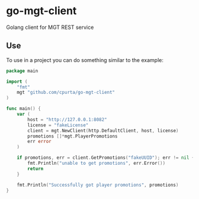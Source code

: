 # go-mgt-client

Golang client for MGT REST service

## Use

To use in a project you can do something similar to the example:

```go
package main

import (
    "fmt"
    mgt "github.com/cpurta/go-mgt-client"
)

func main() {
    var (
        host = "http://127.0.0.1:8082"
        license = "fakeLicense"
        client = mgt.NewClient(http.DefaultClient, host, license)
        promotions []*mgt.PlayerPromotions
        err error
    )

    if promotions, err = client.GetPromotions("fakeUUID"); err != nil {
        fmt.Println("unable to get promotions", err.Error())
        return
    }

    fmt.Println("Successfully got player promotions", promotions)
}
```
